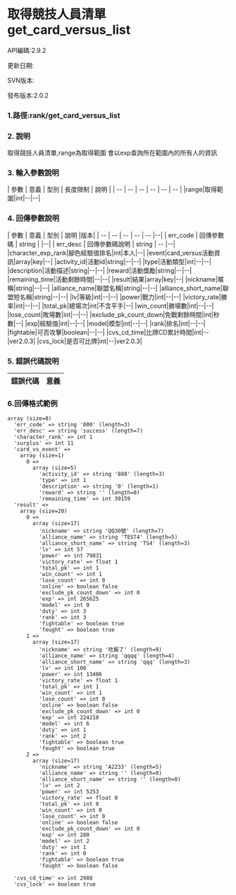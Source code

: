 # 取得競技人員清單 get_card_versus_list


API編碼:2.9.2

> 


更新日期:

> 

SVN版本:


發布版本:2.0.2

### 1.路徑:rank/get_card_versus_list

### 2. 說明
取得競技人員清單,range為取得範圍 會以exp查詢所在範圍內的所有人的資訊


### 3. 輸入參數說明


| 參數 | 意義 | 型別 | 長度限制 | 說明 |
| -- | -- | -- | -- | -- | -- |
|range|取得範圍|int|--|--|


### 4. 回傳參數說明
| 參數 | 意義 | 型別 | 說明 |版本|
| -- | -- | -- | -- | -- |--|
| err_code | 回傳參數碼 | string |  |--|
| err_desc | 回傳參數碼說明 | string | -- |--|
|character_exp_rank|腳色經驗值排名|int|本人|--|
|event|card_versus活動資訊|array|key|--|
|activity_id|活動id|string|--|--|
|type|活動類型|int|--|--|
|description|活動描述|string|--|--|
|reward|活動獎勵|string|--|--|
|remaining_time|活動剩餘時間|--|--|
|result|結果|array|key|--|
|nickname|暱稱|string|--|--|
|alliance_name|聯盟名稱|string|--|--|
|alliance_short_name|聯盟短名稱|string|--|--|
|lv|等級|int|--|--|
|power|戰力|int|--|--|
|victory_rate|勝率|int|--|--|
|total_pk|總場次|int|不含平手|--|
|win_count|勝場數|int|--|--|
|lose_count|敗場數|int|--|--|
|exclude_pk_count_down|免戰剩餘時間|int|秒數|--|
|exp|經驗值|int|--|--|
|model|模型|int|--|--|
|rank|排名|int|--|--|
|fightable|可否攻擊|boolean|--|--|
|cvs_cd_time|比牌CD累計時間|int|--|ver2.0.3|
|cvs_lock|是否可比牌|int|--|ver2.0.3|

### 5. 錯誤代碼說明
|錯誤代碼|意義|
|--|--|



### 6.回傳格式範例



```
array (size=8)
  'err_code' => string '000' (length=3)
  'err_desc' => string 'success' (length=7)
  'character_rank' => int 1
  'surplus' => int 11
  'card_vs_event' => 
    array (size=1)
      0 => 
        array (size=5)
          'activity_id' => string '888' (length=3)
          'type' => int 1
          'description' => string '0' (length=1)
          'reward' => string '' (length=0)
          'remaining_time' => int 39159
  'result' => 
    array (size=20)
      0 => 
        array (size=17)
          'nickname' => string 'QQ30號' (length=7)
          'alliance_name' => string 'TEST4' (length=5)
          'alliance_short_name' => string 'TS4' (length=3)
          'lv' => int 57
          'power' => int 79831
          'victory_rate' => float 1
          'total_pk' => int 1
          'win_count' => int 1
          'lose_count' => int 0
          'online' => boolean false
          'exclude_pk_count_down' => int 0
          'exp' => int 265625
          'model' => int 0
          'duty' => int 3
          'rank' => int 3
          'fightable' => boolean true
          'fought' => boolean true
      1 => 
        array (size=17)
          'nickname' => string '吃飯了' (length=9)
          'alliance_name' => string 'qqqq' (length=4)
          'alliance_short_name' => string 'qqq' (length=3)
          'lv' => int 100
          'power' => int 13406
          'victory_rate' => float 1
          'total_pk' => int 1
          'win_count' => int 1
          'lose_count' => int 0
          'online' => boolean false
          'exclude_pk_count_down' => int 0
          'exp' => int 224210
          'model' => int 6
          'duty' => int 1
          'rank' => int 2
          'fightable' => boolean true
          'fought' => boolean true
      2 => 
        array (size=17)
          'nickname' => string 'A2233' (length=5)
          'alliance_name' => string '' (length=0)
          'alliance_short_name' => string '' (length=0)
          'lv' => int 2
          'power' => int 5253
          'victory_rate' => float 0
          'total_pk' => int 0
          'win_count' => int 0
          'lose_count' => int 0
          'online' => boolean false
          'exclude_pk_count_down' => int 0
          'exp' => int 280
          'model' => int 2
          'duty' => int 1
          'rank' => int 0
          'fightable' => boolean true
          'fought' => boolean false

  'cvs_cd_time' => int 2988
  'cvs_lock' => boolean true
      
```